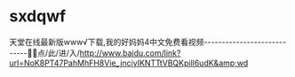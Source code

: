 # sxdqwf
天堂在线最新版www√下载,我的好妈妈4中文免费看视频----------------------------💞💞点/此/进/入/http://www.baidu.com/link?url=NoK8PT47PahMhFH8Vie_jnciyIKNTTtVBQKpill6udK&amp;wd
